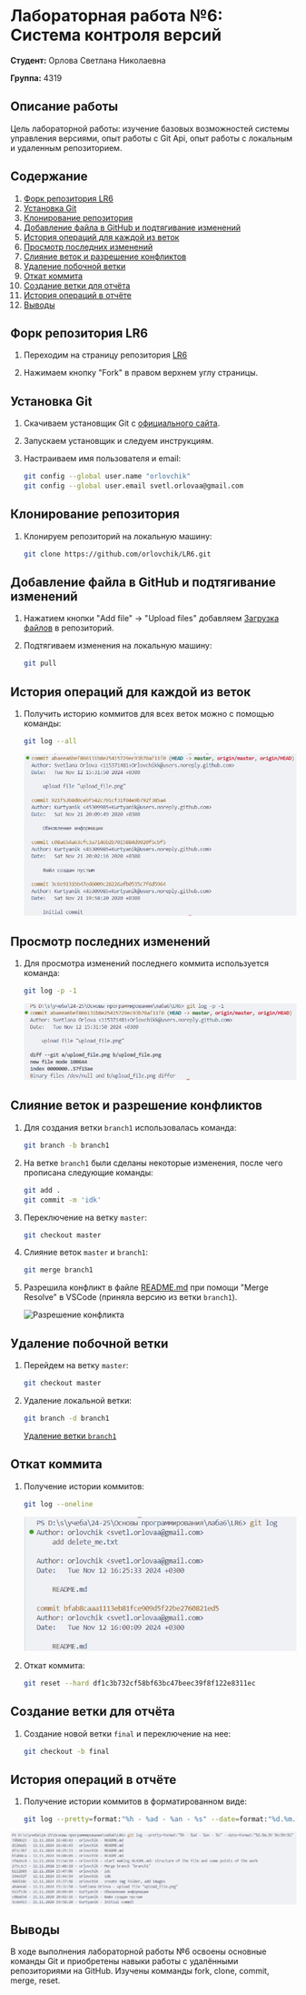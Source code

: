 # Лабораторная работа №6: Система контроля версий

**Студент:** Орлова Светлана Николаевна

**Группа:** 4319

## Описание работы

Цель лабораторной работы: изучение базовых возможностей системы управления версиями, опыт работы с Git Api, опыт работы с локальным и удаленным репозиторием.

## Содержание

1. [Форк репозитория LR6](#форк-репозитория-lr6)
2. [Установка Git](#установка-git)
3. [Клонирование репозитория](#клонирование-репозитория)
4. [Добавление файла в GitHub и подтягивание изменений](#добавление-файла-в-github-и-подтягивание-изменений)
5. [История операций для каждой из веток](#история-операций-для-каждой-из-веток)
6. [Просмотр последних изменений](#просмотр-последних-изменений)
7. [Слияние веток и разрешение конфликтов](#слияние-веток-и-разрешение-конфликтов)
8. [Удаление побочной ветки](#удаление-побочной-ветки)
9. [Откат коммита](#откат-коммита)
10. [Создание ветки для отчёта](#создание-ветки-для-отчёта)
11. [История операций в отчёте](#история-операций-в-отчёте)
12. [Выводы](#выводы)

## Форк репозитория LR6

1. Переходим на страницу репозитория [LR6](https://github.com/Kurtyanik/LR6)

2. Нажимаем кнопку "Fork" в правом верхнем углу страницы.

## Установка Git

1. Скачиваем установщик Git с [официального сайта](https://git-scm.com/).

2. Запускаем установщик и следуем инструкциям.

3. Настраиваем имя пользователя и email:

    ```bash
    git config --global user.name "orlovchik"
    git config --global user.email svetl.orlovaa@gmail.com
    ```

## Клонирование репозитория

1. Клонируем репозиторий на локальную машину:

    ```bash
    git clone https://github.com/orlovchik/LR6.git
    ```

## Добавление файла в GitHub и подтягивание изменений

1. Нажатием кнопки "Add file" -> "Upload files" добавляем [Загрузка файлов](img/upload_file.png) в репозиторий.

2. Подтягиваем изменения на локальную машину:

    ```bash
    git pull
    ```

## История операций для каждой из веток

1. Получить историю коммитов для всех веток можно с помощью команды:

    ```bash
    git log --all
    ```

    ![История коммитов](img/git_log.png)

## Просмотр последних изменений

1. Для просмотра изменений последнего коммита используется команда:

    ```bash
    git log -p -1
    ```

    ![Последние изменения](img/git_latest_commit.png)

## Слияние веток и разрешение конфликтов

1. Для создания ветки `branch1` использовалась команда:

    ```bash
    git branch -b branch1
    ```

2. На ветке `branch1` были сделаны некоторые изменения, после чего прописана следующие команды:

    ```bash
    git add .
    git commit -m 'idk'
    ```

3. Переключение на ветку `master`:

    ```bash
    git checkout master
    ```

4. Слияние веток `master` и `branch1`:

    ```bash
    git merge branch1
    ```

5. Разрешила конфликт в файле [README.md](README.md) при помощи "Merge Resolve" в VSCode (приняла версию из ветки `branch1`).

    ![Разрешение конфликта](assets/resolve_merge.png)

## Удаление побочной ветки

1. Перейдем на ветку `master`:

    ```bash
    git checkout master
    ```

2. Удаление локальной ветки:

    ```bash
    git branch -d branch1
    ```

    [Удаление ветки `branch1`](img/delete_branch.png)

## Откат коммита

1. Получение истории коммитов:

    ```bash
    git log --oneline
    ```

    ![История коммитов](img/git_log_for_reset.png)

2. Откат коммита:

    ```bash
    git reset --hard df1c3b732cf58bf63bc47beec39f8f122e8311ec
    ```

## Создание ветки для отчёта

1. Создание новой ветки `final` и переключение на нее:

    ```bash
    git checkout -b final
    ```

## История операций в отчёте

1. Получение истории коммитов в форматированном виде:

    ```bash
    git log --pretty=format:"%h - %ad - %an - %s" --date=format:"%d.%m.%Y %H:%M:%S"
    ```

![История коммитов](img/git_history.png)

## Выводы

В ходе выполнения лабораторной работы №6 освоены основные команды Git и приобретены навыки работы с удалёнными репозиториями на GitHub. Изучены комманды fork, clone, commit, merge, reset.
